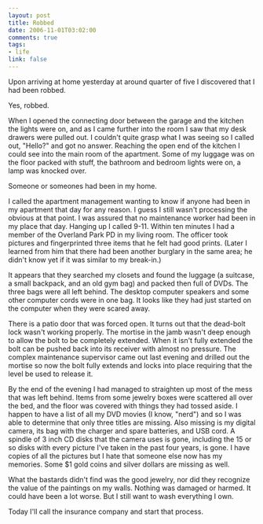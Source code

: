 ```yaml
--- 
layout: post
title: Robbed
date: 2006-11-01T03:02:00
comments: true
tags:
- life
link: false
---
```

Upon arriving at home yesterday at around quarter of five I discovered that I had been robbed.

Yes, robbed.

When I opened the connecting door between the garage and the kitchen the lights were on, and as I came further into the room I saw that my desk drawers were pulled out. I couldn't quite grasp what I was seeing so I called out, "Hello?" and got no answer. Reaching the open end of the kitchen I could see into the main room of the apartment. Some of my luggage was on the floor packed with stuff, the bathroom and bedroom lights were on, a lamp was knocked over.

Someone or someones had been in my home.

I called the apartment management wanting to know if anyone had been in my apartment that day for any reason. I guess I still wasn't processing the obvious at that point. I was assured that no maintenance worker had been in my place that day. Hanging up I called 9-11. Within ten minutes I had a member of the Overland Park PD in my living room. The officer  took pictures and fingerprinted three items that he felt had good prints. (Later I learned from him that there had been another burglary in the same area; he didn't know yet if it was similar to my break-in.)

It appears that they searched my closets and found the luggage (a suitcase, a small backpack, and an old gym bag) and packed then full of DVDs. The three bags were all left behind. The desktop computer speakers and some other computer cords were in one bag. It looks like they had just started on the computer when they were scared away.

There is a patio door that was forced open. It turns out that the dead-bolt lock wasn't working properly. The mortise in the jamb wasn't deep enough to allow the bolt to be completely extended. When it isn't fully extended the bolt can be pushed back into its receiver with almost no pressure. The complex maintenance supervisor came out last evening and drilled out the mortise so now the bolt fully extends and locks into place requiring that the level be used to release it.

By the end of the evening I had managed to straighten up most of the mess that was left behind. Items from some jewelry boxes were scattered all over the bed, and the floor was covered with things they had tossed aside. I happen to have a list of all my DVD movies (I know, "nerd") and so I was able to determine that only three titles are missing. Also missing is my digital camera, its bag with the charger and spare batteries, and USB cord. A spindle of 3 inch CD disks that the camera uses is gone, including the 15 or so disks with every picture I've taken in the past four years, is gone. I have copies of all the pictures but I hate that someone else now has my memories. Some $1 gold coins and silver dollars are missing as well.

What the bastards didn't find was the good jewelry, nor did they recognize the value of the paintings on my walls. Nothing was damaged or harmed. It could have been a lot worse. But I still want to wash everything I own.

Today I'll call the insurance company and start that process.
